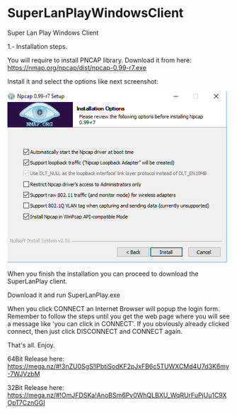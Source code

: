 # SuperLanPlayWindowsClient
Super Lan Play Windows Client

1.- Installation steps.

You will require to install PNCAP library.
Download it from here:
https://nmap.org/npcap/dist/npcap-0.99-r7.exe

Install it and select the options like next screenshot:

![Options to be checked](Captura.PNG?raw=true "Title")


When you finish the installation you can proceed to download the SuperLanPlay client.

Download it and run SuperLanPlay.exe

When you click CONNECT an Internet Browser will popup the login form. Remember to follow the steps until you get the web page where you will see a message like 'you can click in CONNECT'. If you obviously already clicked connect, then just click DISCONNECT and CONNECT again.

That's all. Enjoy.

64Bit Release here: https://mega.nz/#!3nZU0SgS!lPbtiSodKF2pJxFB6c5TUWXCMd4U7d3K6my-7WJVzbM

32Bit Release here: https://mega.nz/#!OmJFDSKa!AnoBSm6Pv0WhQLBXU_WqRUrFuPjUu1C9XOpT7CznGGI
